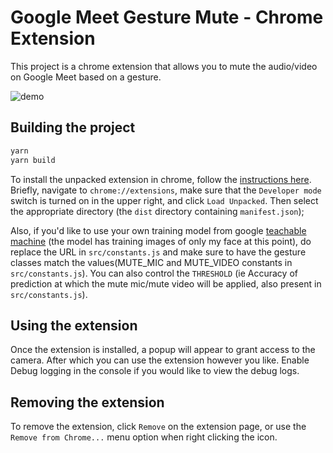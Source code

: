 # Google Meet Gesture Mute - Chrome Extension

This project is a chrome extension that allows you to mute the audio/video on Google Meet based on a gesture.

![demo](handgesture-screenrecord.gif)

## Building the project

```sh
yarn
yarn build
```

To install the unpacked extension in chrome, follow the [instructions here](https://developer.chrome.com/extensions/getstarted).  Briefly, navigate to `chrome://extensions`, make sure that the `Developer mode` switch is turned on in the upper right, and click `Load Unpacked`.  Then select the appropriate directory (the `dist` directory containing `manifest.json`);

Also, if you'd like to use your own training model from google [teachable machine](https://teachablemachine.withgoogle.com/) (the model has training images of only my face at this point), do replace the URL in `src/constants.js` and make sure to have the gesture classes match the values(MUTE_MIC and MUTE_VIDEO constants in `src/constants.js`). You can also control the `THRESHOLD` (ie Accuracy of prediction at which the mute mic/mute video will be applied, also present in `src/constants.js`).


Using the extension
----
Once the extension is installed, a popup will appear to grant access to the camera. After which you can use the extension however you like. Enable Debug logging in the console if you would like to view the debug logs.


Removing the extension
----
To remove the extension, click `Remove` on the extension page, or use the `Remove from Chrome...` menu option when right clicking the icon.
